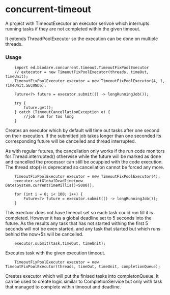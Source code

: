 # concurrent-timeout

A project with TimeoutExecutor an executor serivce which interrupts running tasks if they are not completed within the given timeout.

It extends ThreadPoolExecutor so the execution can be done on multiple threads.

### Usage

        import ed.biodare.concurrent.timeout.TimeoutFixPoolExecutor
        // extecutor = new TimeoutFixPoolExecutor(threads, timeOut, timeUnit);
        TimeoutFixPoolExecutor executor = new TimeoutFixPoolExecutor(4, 1, TimeUnit.SECONDS);        
        
        Future<?> future = executor.submit(() -> longRunningJob());
        
        try {
            future.get();
        } catch (TimeoutCancellationException e) {
            //job run for too long
        }

Creates an executor which by default will time out tasks after one second on their execution.
If the submitted job takes longer than one seconded its corresponding future will be cancelled and thread interrupted.

As with regular futures, the cancellation only works if the run code monitors for Thread.interrupted()
otherwise while the future will be marked as done and cancelled the processor can still be ocuppied with the code execution.
The thread stop() is deprecated so cancellation cannot be forced any more.

        TimeoutFixPoolExecutor executor = new TimeoutFixPoolExecutor(4);        
        executor.setGlobalDeadline(new Date(System.currentTimeMillis()+5000));
        
        for (int i = 0; i< 100; i++) {
            Future<?> future = executor.submit(() -> longRunningJob());
        }

This exectuor does not have timeout set so each task could run till it is completed. 
However it has a global deadline set to 5 seconds into the future. 
As the results any task that has not started withing the first 5 seconds will not be even started, and any
task that started but which runs behind the now+5s will be cancelled.

        executor.submit(task,timeOut, timeUnit);

Executes task with the given execution timeout.

        TimeoutFixPoolExecutor executor = new TimeoutFixPoolExecutor(threads, timeOut, timeUnit, completionQueue);        

Creates executor which will put the finised tasks into completonQueue. It can be used to create logic similar to CompletionService but only with task that managed to complete within timeout and deadline.

